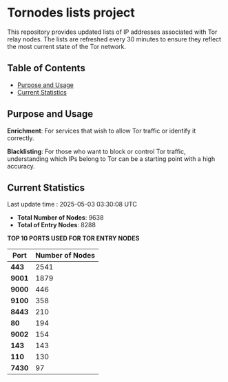 # Tornodes lists project

This repository provides updated lists of IP addresses associated with Tor relay nodes. The lists are refreshed every 30 minutes to ensure they reflect the most current state of the Tor network.

## Table of Contents

- [Purpose and Usage](#purpose-and-usage)
- [Current Statistics](#current-statistics)


## Purpose and Usage

**Enrichment**: For services that wish to allow Tor traffic or identify it correctly.

**Blacklisting**: For those who want to block or control Tor traffic, understanding which IPs belong to Tor can be a starting point with a high accuracy.

## Current Statistics

Last update time : 2025-05-03 03:30:08 UTC

- **Total Number of Nodes**: 9638
- **Total of Entry Nodes**: 8288

**TOP 10 PORTS USED FOR TOR ENTRY NODES**

| **Port** | **Number of Nodes** |
|------|-----------------|
| **443**   | 2541  |
| **9001**   | 1879  |
| **9000**   | 446  |
| **9100**   | 358  |
| **8443**   | 210  |
| **80**   | 194  |
| **9002**   | 154  |
| **143**   | 143  |
| **110**   | 130  |
| **7430**   | 97  |

